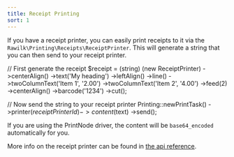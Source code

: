 ```yaml
---
title: Receipt Printing
sort: 1
---
```


If you have a receipt printer, you can easily print receipts to it via the `Rawilk\Printing\Receipts\ReceiptPrinter`. This will generate a string
that you can then send to your receipt printer.

<x-code lang="php">
// First generate the receipt
$receipt = (string) (new ReceiptPrinter)
    ->centerAlign()
    ->text('My heading')
    ->leftAlign()
    ->line()
    ->twoColumnText('Item 1', '2.00')
    ->twoColumnText('Item 2', '4.00')
    ->feed(2)
    ->centerAlign()
    ->barcode('1234')
    ->cut();

// Now send the string to your receipt printer
Printing::newPrintTask()
    ->printer($receiptPrinterId)
    ->content($text)
    ->send();
</x-code>

If you are using the PrintNode driver, the content will be `base64_encoded` automatically for you.

More info on the receipt printer can be found in [the api reference](/laravel-printing/v1/api/receipt-printer).
